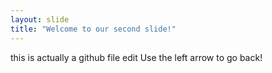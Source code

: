 ```yaml
---
layout: slide
title: "Welcome to our second slide!"
---
```

this is actually a github file edit
Use the left arrow to go back!
